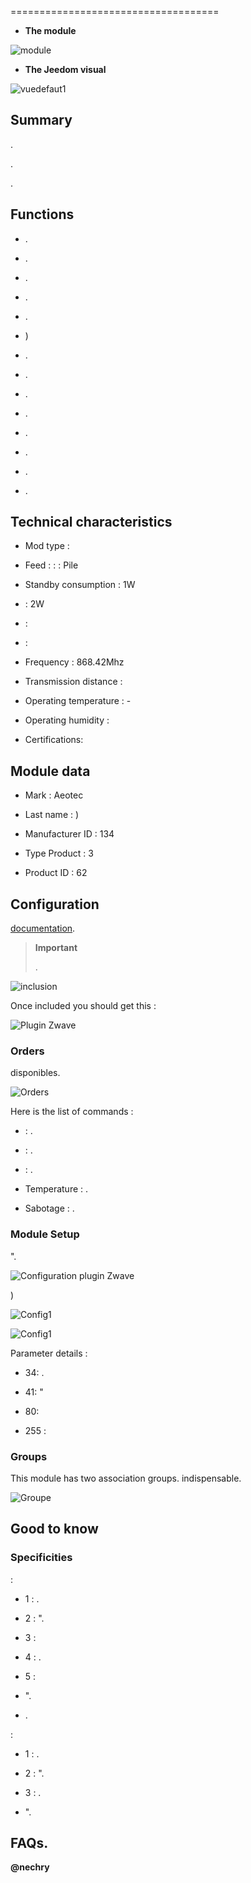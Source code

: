  
====================================



-   **The module**



![module](images/aeotec.garagedoorcontroller/module.jpg)



-   **The Jeedom visual**



![vuedefaut1](images/aeotec.garagedoorcontroller/vuedefaut1.jpg)



Summary 
------





. 

. 


.



Functions 
---------



-   .

-   
    .

-   .

-   .

-   .

-   )

-   .

-   .

-   .

-   .

-   .

-   
    .

-   .

-   .



Technical characteristics 
---------------------------



-   Mod type : 

-   Feed :  :  : Pile
    

-   Standby consumption : 1W

-    : 2W

-    : 

-    : 

-   Frequency : 868.42Mhz

-   Transmission distance : 

-   Operating temperature : -

-   Operating humidity : 

-   Certifications: 



Module data 
-----------------



-   Mark : Aeotec

-   Last name : )

-   Manufacturer ID : 134

-   Type Product : 3

-   Product ID : 62



Configuration 
-------------





[documentation](https://doc.jeedom.com/en_US/plugins/automation%20protocol/openzwave/).



> **Important**
>
> 
> .



![inclusion](images/aeotec.garagedoorcontroller/inclusion.jpg)



Once included you should get this :



![Plugin Zwave](images/aeotec.garagedoorcontroller/information.jpg)



### Orders 




disponibles.



![Orders](images/aeotec.garagedoorcontroller/commandes.jpg)



Here is the list of commands :



-    : .

-    : .

-    : .

-   Temperature : .

-   Sabotage : .



### Module Setup 





".



![Configuration plugin Zwave](images/plugin/bouton_configuration.jpg)




)



![Config1](images/aeotec.garagedoorcontroller/config1.jpg)

![Config1](images/aeotec.garagedoorcontroller/config2.jpg)



Parameter details :



-   34: 
    .

-   41: 
    "

-   80: 

-   255 : 



### Groups 



This module has two association groups. 
indispensable.



![Groupe](images/aeotec.garagedoorcontroller/groupe.jpg)



Good to know 
------------



### Specificities 

:

-   1 : .

-   2 : ".

-   3 : 

-   4 : .

-   5 : 



-   ".

-   .



:

-   1 : .

-   2 : ".

-   3 : .



-   ".



FAQs. 
------





**@nechry**
